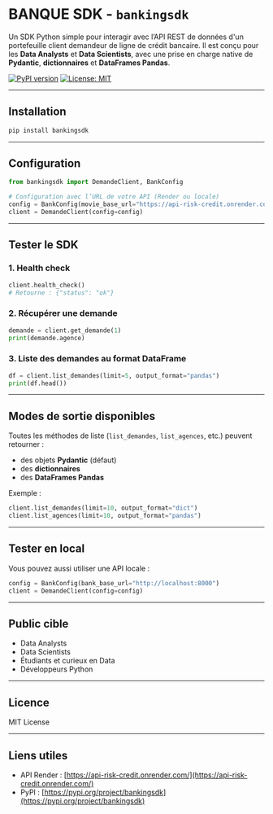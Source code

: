 # BANQUE SDK - `bankingsdk`

Un SDK Python simple pour interagir avec l’API REST de données d'un portefeuille client demandeur de ligne de crédit bancaire. Il est conçu pour les **Data Analysts** et **Data Scientists**, avec une prise en charge native de **Pydantic**, **dictionnaires** et **DataFrames Pandas**.

[![PyPI version](https://badge.fury.io/py/bankingsdk.svg)](https://badge.fury.io/py/bankingsdk)
[![License: MIT](https://img.shields.io/badge/License-MIT-green.svg)](https://opensource.org/licenses/MIT)

---

## Installation

```bash
pip install bankingsdk
```

---

## Configuration

```python
from bankingsdk import DemandeClient, BankConfig

# Configuration avec l’URL de votre API (Render ou locale)
config = BankConfig(movie_base_url="https://api-risk-credit.onrender.com")
client = DemandeClient(config=config)
```

---

## Tester le SDK

### 1. Health check

```python
client.health_check()
# Retourne : {"status": "ok"}
```

### 2. Récupérer une demande

```python
demande = client.get_demande(1)
print(demande.agence)
```

### 3. Liste des demandes au format DataFrame

```python
df = client.list_demandes(limit=5, output_format="pandas")
print(df.head())
```

---

## Modes de sortie disponibles

Toutes les méthodes de liste (`list_demandes`, `list_agences`, etc.) peuvent retourner :

- des objets **Pydantic** (défaut)
- des **dictionnaires**
- des **DataFrames Pandas**

Exemple :

```python
client.list_demandes(limit=10, output_format="dict")
client.list_agences(limit=10, output_format="pandas")
```

---

## Tester en local

Vous pouvez aussi utiliser une API locale :

```python
config = BankConfig(bank_base_url="http://localhost:8000")
client = DemandeClient(config=config)
```

---

## Public cible

- Data Analysts
- Data Scientists
- Étudiants et curieux en Data
- Développeurs Python

---

## Licence

MIT License

---

## Liens utiles

- API Render : [https://api-risk-credit.onrender.com/](https://api-risk-credit.onrender.com/)
- PyPI : [https://pypi.org/project/bankingsdk](https://pypi.org/project/bankingsdk)